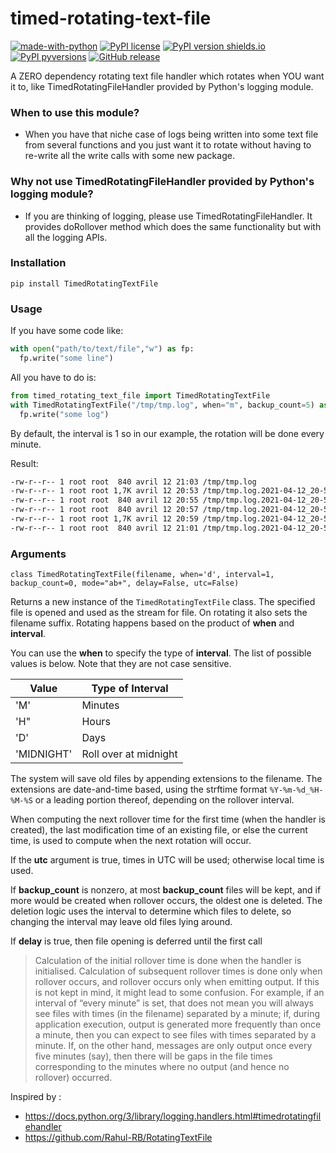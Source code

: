 # timed-rotating-text-file

[![made-with-python](https://img.shields.io/badge/Made%20with-Python-1f425f.svg)](https://www.python.org/) [![PyPI license](https://img.shields.io/pypi/l/TimedRotatingTextFile.svg)](https://pypi.python.org/pypi/TimedRotatingTextFile/) [![PyPI version shields.io](https://img.shields.io/pypi/v/TimedRotatingTextFile.svg)](https://pypi.python.org/pypi/TimedRotatingTextFile/) [![PyPI pyversions](https://img.shields.io/pypi/pyversions/TimedRotatingTextFile.svg)](https://pypi.python.org/pypi/TimedRotatingTextFile/) 
[![GitHub release](https://img.shields.io/github/release/bahamut45/TimedRotatingTextFile.svg)](https://GitHub.com/bahamut45/TimedRotatingTextFile/releases/)

A ZERO dependency rotating text file handler which rotates when YOU want it to, like TimedRotatingFileHandler provided by Python's logging module.

### When to use this module?
- When you have that niche case of logs being written into some text file from several functions and you just want it to rotate without having to re-write all the write calls with some new package.

### Why not use TimedRotatingFileHandler provided by Python's logging module?
- If you are thinking of logging, please use TimedRotatingFileHandler. It provides doRollover method which does the same functionality but with all the logging APIs.


### Installation
`pip install TimedRotatingTextFile`

### Usage

If you have some code like:
```python
with open("path/to/text/file","w") as fp:
  fp.write("some line")
```
All you have to do is:
```python
from timed_rotating_text_file import TimedRotatingTextFile
with TimedRotatingTextFile("/tmp/tmp.log", when="m", backup_count=5) as fp:
  fp.write("some log")
``` 

By default, the interval is 1 so in our example, the rotation will be done every minute.

Result:

```bash
-rw-r--r-- 1 root root  840 avril 12 21:03 /tmp/tmp.log
-rw-r--r-- 1 root root 1,7K avril 12 20:53 /tmp/tmp.log.2021-04-12_20-51
-rw-r--r-- 1 root root  840 avril 12 20:55 /tmp/tmp.log.2021-04-12_20-53
-rw-r--r-- 1 root root  840 avril 12 20:57 /tmp/tmp.log.2021-04-12_20-55
-rw-r--r-- 1 root root 1,7K avril 12 20:59 /tmp/tmp.log.2021-04-12_20-57
-rw-r--r-- 1 root root  840 avril 12 21:01 /tmp/tmp.log.2021-04-12_20-59
```

### Arguments

`class TimedRotatingTextFile(filename, when='d', interval=1, backup_count=0, mode="ab+", delay=False, utc=False)`

Returns a new instance of the `TimedRotatingTextFile` class. The specified file is opened and used as the stream for file. On rotating it also sets the filename suffix. Rotating happens based on the product of **when** and **interval**.

You can use the **when** to specify the type of **interval**. The list of possible values is below. Note that they are not case sensitive.

| Value      | Type of Interval      |
|------------|-----------------------|
| 'M'        | Minutes               |
| 'H"        | Hours                 |
| 'D'        | Days                  |
| 'MIDNIGHT' | Roll over at midnight |

The system will save old files by appending extensions to the filename. The extensions are date-and-time based, using the strftime format `%Y-%m-%d_%H-%M-%S` or a leading portion thereof, depending on the rollover interval.

When computing the next rollover time for the first time (when the handler is created), the last modification time of an existing file, or else the current time, is used to compute when the next rotation will occur.

If the **utc** argument is true, times in UTC will be used; otherwise local time is used.

If **backup_count** is nonzero, at most **backup_count** files will be kept, and if more would be created when rollover occurs, the oldest one is deleted. The deletion logic uses the interval to determine which files to delete, so changing the interval may leave old files lying around.

If **delay** is true, then file opening is deferred until the first call

> Calculation of the initial rollover time is done when the handler is initialised. Calculation of subsequent rollover times is done only when rollover occurs, and rollover occurs only when emitting output. If this is not kept in mind, it might lead to some confusion. For example, if an interval of “every minute” is set, that does not mean you will always see files with times (in the filename) separated by a minute; if, during application execution, output is generated more frequently than once a minute, then you can expect to see files with times separated by a minute. If, on the other hand, messages are only output once every five minutes (say), then there will be gaps in the file times corresponding to the minutes where no output (and hence no rollover) occurred.

Inspired by :
- https://docs.python.org/3/library/logging.handlers.html#timedrotatingfilehandler
- https://github.com/Rahul-RB/RotatingTextFile
